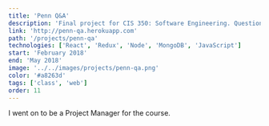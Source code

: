 ```yaml
---
title: 'Penn Q&A'
description: 'Final project for CIS 350: Software Engineering. Question and answer platform for Penn students.'
link: 'http://penn-qa.herokuapp.com'
path: '/projects/penn-qa'
technologies: ['React', 'Redux', 'Node', 'MongoDB', 'JavaScript']
start: 'February 2018'
end: 'May 2018'
image: '../../images/projects/penn-qa.png'
color: '#a8263d'
tags: ['class', 'web']
order: 11
---
```


I went on to be a Project Manager for the course.
